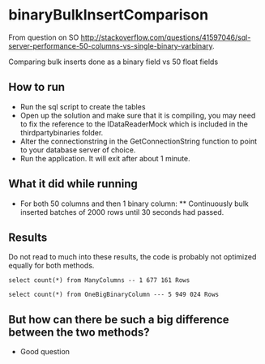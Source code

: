 # binaryBulkInsertComparison
From question on SO http://stackoverflow.com/questions/41597046/sql-server-performance-50-columns-vs-single-binary-varbinary.


Comparing bulk inserts done as a binary field vs 50 float fields

## How to run
 
 * Run the sql script to create the tables
 * Open up the solution and make sure that it is compiling, you may need to fix the reference to the IDataReaderMock which is included in the thirdpartybinaries folder.
 * Alter the connectionstring in the GetConnectionString function to point to your database server of choice.
 * Run the application. It will exit after about 1 minute.
 
## What it did while running

* For both 50 columns and then 1 binary column:
** Continuously bulk inserted batches of 2000 rows until 30 seconds had passed.

## Results
Do not read to much into these results, the code is probably not optimized equally for both methods.

```
select count(*) from ManyColumns -- 1 677 161 Rows

select count(*) from OneBigBinaryColumn --- 5 949 024 Rows

```

## But how can there be such a big difference between the two methods?

* Good question
